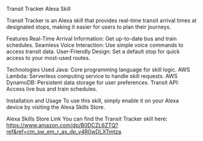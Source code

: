 Transit Tracker Alexa Skill

Transit Tracker is an Alexa skill that provides real-time transit arrival times at designated stops, making it easier for users to plan their journeys.

Features
Real-Time Arrival Information: Get up-to-date bus and train schedules.
Seamless Voice Interaction: Use simple voice commands to access transit data.
User-Friendly Design: Set a default stop for quick access to your most-used routes.

Technologies Used 
Java: Core programming language for skill logic.
AWS Lambda: Serverless computing service to handle skill requests.
AWS DynamoDB: Persistent data storage for user preferences.
Transit API: Access live bus and train schedules.

Installation and Usage
To use this skill, simply enable it on your Alexa device by visiting the Alexa Skills Store.

Alexa Skills Store Link
You can find the Transit Tracker skill here: https://www.amazon.com/dp/B0DCZL6ZTQ?ref&ref=cm_sw_em_r_as_dp_y4R0wDLXTmtza.
